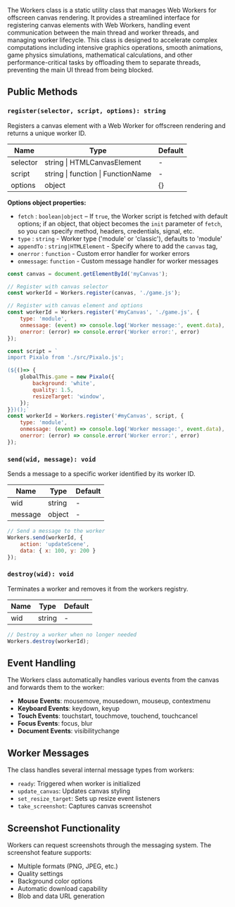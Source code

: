 The Workers class is a static utility class that manages Web Workers for offscreen canvas rendering. It provides a streamlined interface for registering canvas elements with Web Workers, handling event communication between the main thread and worker threads, and managing worker lifecycle. This class is designed to accelerate complex computations including intensive graphics operations, smooth animations, game physics simulations, mathematical calculations, and other performance-critical tasks by offloading them to separate threads, preventing the main UI thread from being blocked.

## Public Methods

### `register(selector, script, options): string`

Registers a canvas element with a Web Worker for offscreen rendering and returns a unique worker ID.

| Name     | Type                               | Default |
|----------|------------------------------------|---------|
| selector | string \| HTMLCanvasElement        | -       |
| script   | string \| function \| FunctionName | -       |
| options  | object                             | {}      |

**Options object properties:**
- `fetch`    : `boolean|object` – If `true`, the Worker script is fetched with default options; if an object, that object becomes the `init` parameter of `fetch`, so you can specify method, headers, credentials, signal, etc.
- `type`     : `string` - Worker type ('module' or 'classic'), defaults to 'module'
- `appendTo` : `string|HTMLElement` - Specify where to add the `canvas` tag,
- `onerror`  : `function` - Custom error handler for worker errors
- `onmessage`: `function` - Custom message handler for worker messages

```javascript
const canvas = document.getElementById('myCanvas');

// Register with canvas selector
const workerId = Workers.register(canvas, './game.js');
```

```javascript
// Register with canvas element and options
const workerId = Workers.register('#myCanvas', './game.js', {
    type: 'module',
    onmessage: (event) => console.log('Worker message:', event.data),
    onerror: (error) => console.error('Worker error:', error)
});
```

```javascript
const script = `
import Pixalo from './src/Pixalo.js';

(${()=> {
    globalThis.game = new Pixalo({
        background: 'white',
        quality: 1.5,
        resizeTarget: 'window',
    });
}})();`
const workerId = Workers.register('#myCanvas', script, {
    type: 'module',
    onmessage: (event) => console.log('Worker message:', event.data),
    onerror: (error) => console.error('Worker error:', error)
});
```

### `send(wid, message): void`

Sends a message to a specific worker identified by its worker ID.

| Name    | Type   | Default |
|---------|--------|---------|
| wid     | string | -       |
| message | object | -       |

```javascript
// Send a message to the worker
Workers.send(workerId, {
    action: 'updateScene',
    data: { x: 100, y: 200 }
});
```

### `destroy(wid): void`

Terminates a worker and removes it from the workers registry.

| Name | Type   | Default |
|------|--------|---------|
| wid  | string | -       |

```javascript
// Destroy a worker when no longer needed
Workers.destroy(workerId);
```

## Event Handling

The Workers class automatically handles various events from the canvas and forwards them to the worker:

- **Mouse Events**: mousemove, mousedown, mouseup, contextmenu
- **Keyboard Events**: keydown, keyup
- **Touch Events**: touchstart, touchmove, touchend, touchcancel
- **Focus Events**: focus, blur
- **Document Events**: visibilitychange

## Worker Messages

The class handles several internal message types from workers:

- `ready`: Triggered when worker is initialized
- `update_canvas`: Updates canvas styling
- `set_resize_target`: Sets up resize event listeners
- `take_screenshot`: Captures canvas screenshot

## Screenshot Functionality

Workers can request screenshots through the messaging system. The screenshot feature supports:

- Multiple formats (PNG, JPEG, etc.)
- Quality settings
- Background color options
- Automatic download capability
- Blob and data URL generation